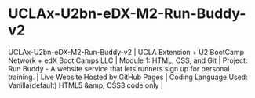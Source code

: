 # UCLAx-U2bn-eDX-M2-Run-Buddy-v2
UCLAx-U2bn-eDX-M2-Run-Buddy-v2 | UCLA Extension + U2 BootCamp Network + edX Boot Camps LLC | Module 1: HTML, CSS, and Git | Project: Run Buddy - A website service that lets runners sign up for personal training. | Live Website Hosted by GitHub Pages | Coding Language Used: Vanilla(default) HTML5 &amp;amp; CSS3 code only |
